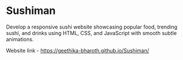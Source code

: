 # Sushiman
Develop a responsive sushi website showcasing popular food, trending sushi, and drinks using HTML, CSS, and JavaScript with smooth subtle animations.

Website link - https://geethika-bharoth.github.io/Sushiman/
